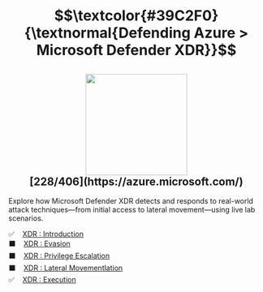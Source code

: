 <h1 align="center"> $$\textcolor{#39C2F0}{\textnormal{Defending Azure > Microsoft Defender XDR}}$$ </h1>

<h2 align="center"> <img width="200px" src="https://github.com/user-attachments/assets/63b62e0e-f64d-422d-97b3-9d351f3c70d4"/><br>[228/406](https://azure.microsoft.com/)</h2>




Explore how Microsoft Defender XDR detects and responds to real-world attack techniques—from initial access to lateral movement—using live lab scenarios.<br>

✅ &nbsp;&nbsp; [XDR : Introduction](https://github.com/RosanaFSS/Azure-Defending/blob/3.Microsoft-Defender-XDR/1%20.%20Medium%20%F0%9F%94%97%20-%20XDR%20%3A%20Introduction.md)<br>
⬛ &nbsp;&nbsp; [XDR : Evasion](https://github.com/RosanaFSS/Azure-Defending/blob/3.Microsoft-Defender-XDR/2%20.%20Medium%20%F0%9F%94%97%20-%20XDR%20%3A%20Evasion.md)<br>
⬛ &nbsp;&nbsp; [XDR : Privilege Escalation](https://github.com/RosanaFSS/Azure-Defending/blob/3.Microsoft-Defender-XDR/3%20.%20Medium%20%F0%9F%94%97%20-%20XDR%20%3A%20Privilege%20Escalation.md)<br>
⬛ &nbsp;&nbsp; [XDR : Lateral Movementlation](https://github.com/RosanaFSS/Azure-Defending/blob/3.Microsoft-Defender-XDR/4%20.%20Medium%20%F0%9F%94%97%20-%20XDR%20%3A%20Lateral%20Movementlation.md)<br>
✅ &nbsp;&nbsp; [XDR : Execution](https://github.com/RosanaFSS/Azure-Defending/blob/3.Microsoft-Defender-XDR/5%20.%20Medium%20%F0%9F%94%97%20-%20XDR%20%3A%20Execution.md)<br>


